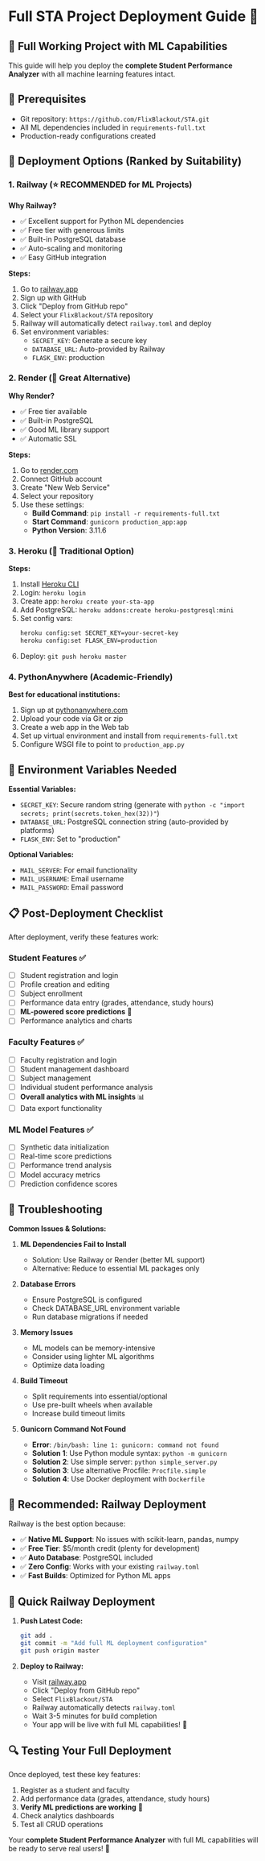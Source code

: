 # Full STA Project Deployment Guide 🚀

## 🎯 Full Working Project with ML Capabilities

This guide will help you deploy the **complete Student Performance Analyzer** with all machine learning features intact.

## 🔧 Prerequisites

- Git repository: `https://github.com/FlixBlackout/STA.git`
- All ML dependencies included in `requirements-full.txt`
- Production-ready configurations created

## 🌟 Deployment Options (Ranked by Suitability)

### 1. Railway (⭐ RECOMMENDED for ML Projects)

**Why Railway?**
- ✅ Excellent support for Python ML dependencies
- ✅ Free tier with generous limits
- ✅ Built-in PostgreSQL database
- ✅ Auto-scaling and monitoring
- ✅ Easy GitHub integration

**Steps:**
1. Go to [railway.app](https://railway.app)
2. Sign up with GitHub
3. Click "Deploy from GitHub repo"
4. Select your `FlixBlackout/STA` repository
5. Railway will automatically detect `railway.toml` and deploy
6. Set environment variables:
   - `SECRET_KEY`: Generate a secure key
   - `DATABASE_URL`: Auto-provided by Railway
   - `FLASK_ENV`: production

### 2. Render (🥈 Great Alternative)

**Why Render?**
- ✅ Free tier available
- ✅ Built-in PostgreSQL
- ✅ Good ML library support
- ✅ Automatic SSL

**Steps:**
1. Go to [render.com](https://render.com)
2. Connect GitHub account
3. Create "New Web Service"
4. Select your repository
5. Use these settings:
   - **Build Command**: `pip install -r requirements-full.txt`
   - **Start Command**: `gunicorn production_app:app`
   - **Python Version**: 3.11.6

### 3. Heroku (🥉 Traditional Option)

**Steps:**
1. Install [Heroku CLI](https://devcenter.heroku.com/articles/heroku-cli)
2. Login: `heroku login`
3. Create app: `heroku create your-sta-app`
4. Add PostgreSQL: `heroku addons:create heroku-postgresql:mini`
5. Set config vars:
   ```bash
   heroku config:set SECRET_KEY=your-secret-key
   heroku config:set FLASK_ENV=production
   ```
6. Deploy: `git push heroku master`

### 4. PythonAnywhere (Academic-Friendly)

**Best for educational institutions:**
1. Sign up at [pythonanywhere.com](https://pythonanywhere.com)
2. Upload your code via Git or zip
3. Create a web app in the Web tab
4. Set up virtual environment and install from `requirements-full.txt`
5. Configure WSGI file to point to `production_app.py`

## 🔧 Environment Variables Needed

**Essential Variables:**
- `SECRET_KEY`: Secure random string (generate with `python -c "import secrets; print(secrets.token_hex(32))"`)
- `DATABASE_URL`: PostgreSQL connection string (auto-provided by platforms)
- `FLASK_ENV`: Set to "production"

**Optional Variables:**
- `MAIL_SERVER`: For email functionality
- `MAIL_USERNAME`: Email username
- `MAIL_PASSWORD`: Email password

## 📋 Post-Deployment Checklist

After deployment, verify these features work:

### Student Features ✅
- [ ] Student registration and login
- [ ] Profile creation and editing
- [ ] Subject enrollment
- [ ] Performance data entry (grades, attendance, study hours)
- [ ] **ML-powered score predictions** 🤖
- [ ] Performance analytics and charts

### Faculty Features ✅
- [ ] Faculty registration and login
- [ ] Student management dashboard
- [ ] Subject management
- [ ] Individual student performance analysis
- [ ] **Overall analytics with ML insights** 📊
- [ ] Data export functionality

### ML Model Features ✅
- [ ] Synthetic data initialization
- [ ] Real-time score predictions
- [ ] Performance trend analysis
- [ ] Model accuracy metrics
- [ ] Prediction confidence scores

## 🐛 Troubleshooting

**Common Issues & Solutions:**

1. **ML Dependencies Fail to Install**
   - Solution: Use Railway or Render (better ML support)
   - Alternative: Reduce to essential ML packages only

2. **Database Errors**
   - Ensure PostgreSQL is configured
   - Check DATABASE_URL environment variable
   - Run database migrations if needed

3. **Memory Issues**
   - ML models can be memory-intensive
   - Consider using lighter ML algorithms
   - Optimize data loading

4. **Build Timeout**
   - Split requirements into essential/optional
   - Use pre-built wheels when available
   - Increase build timeout limits

5. **Gunicorn Command Not Found**
   - **Error**: `/bin/bash: line 1: gunicorn: command not found`
   - **Solution 1**: Use Python module syntax: `python -m gunicorn`
   - **Solution 2**: Use simple server: `python simple_server.py`
   - **Solution 3**: Use alternative Procfile: `Procfile.simple`
   - **Solution 4**: Use Docker deployment with `Dockerfile`

## 🎯 Recommended: Railway Deployment

Railway is the best option because:
- ✅ **Native ML Support**: No issues with scikit-learn, pandas, numpy
- ✅ **Free Tier**: $5/month credit (plenty for development)
- ✅ **Auto Database**: PostgreSQL included
- ✅ **Zero Config**: Works with your existing `railway.toml`
- ✅ **Fast Builds**: Optimized for Python ML apps

## 🚀 Quick Railway Deployment

1. **Push Latest Code:**
   ```bash
   git add .
   git commit -m "Add full ML deployment configuration"
   git push origin master
   ```

2. **Deploy to Railway:**
   - Visit [railway.app](https://railway.app)
   - Click "Deploy from GitHub repo"
   - Select `FlixBlackout/STA`
   - Railway automatically detects `railway.toml`
   - Wait 3-5 minutes for build completion
   - Your app will be live with full ML capabilities! 🎉

## 🔍 Testing Your Full Deployment

Once deployed, test these key features:
1. Register as a student and faculty
2. Add performance data (grades, attendance, study hours)
3. **Verify ML predictions are working** 🧠
4. Check analytics dashboards
5. Test all CRUD operations

Your **complete Student Performance Analyzer** with full ML capabilities will be ready to serve real users! 🌟